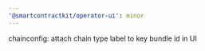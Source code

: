 ```yaml
---
'@smartcontractkit/operator-ui': minor
---
```


chainconfig: attach chain type label to key bundle id in UI
